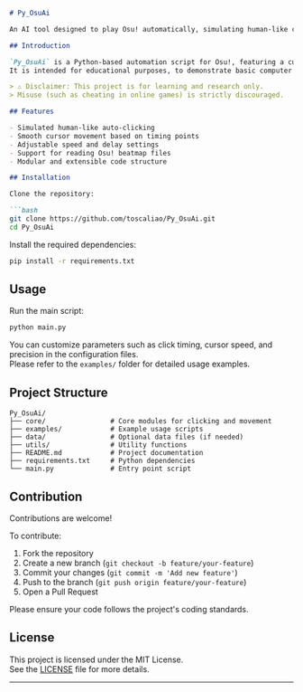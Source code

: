 ```markdown
# Py_OsuAi

An AI tool designed to play Osu! automatically, simulating human-like clicking and cursor movement.

## Introduction

`Py_OsuAi` is a Python-based automation script for Osu!, featuring a customizable auto-clicker and cursor movement system.  
It is intended for educational purposes, to demonstrate basic computer vision, automation, and input simulation techniques.

> ⚠️ Disclaimer: This project is for learning and research only.  
> Misuse (such as cheating in online games) is strictly discouraged.

## Features

- Simulated human-like auto-clicking
- Smooth cursor movement based on timing points
- Adjustable speed and delay settings
- Support for reading Osu! beatmap files
- Modular and extensible code structure

## Installation

Clone the repository:

```bash
git clone https://github.com/toscaliao/Py_OsuAi.git
cd Py_OsuAi
```

Install the required dependencies:

```bash
pip install -r requirements.txt
```

## Usage

Run the main script:

```bash
python main.py
```

You can customize parameters such as click timing, cursor speed, and precision in the configuration files.  
Please refer to the `examples/` folder for detailed usage examples.

## Project Structure

```
Py_OsuAi/
├── core/                # Core modules for clicking and movement
├── examples/            # Example usage scripts
├── data/                # Optional data files (if needed)
├── utils/               # Utility functions
├── README.md            # Project documentation
├── requirements.txt     # Python dependencies
└── main.py              # Entry point script
```

## Contribution

Contributions are welcome!

To contribute:

1. Fork the repository
2. Create a new branch (`git checkout -b feature/your-feature`)
3. Commit your changes (`git commit -m 'Add new feature'`)
4. Push to the branch (`git push origin feature/your-feature`)
5. Open a Pull Request

Please ensure your code follows the project's coding standards.

## License

This project is licensed under the MIT License.  
See the [LICENSE](LICENSE) file for more details.


---
